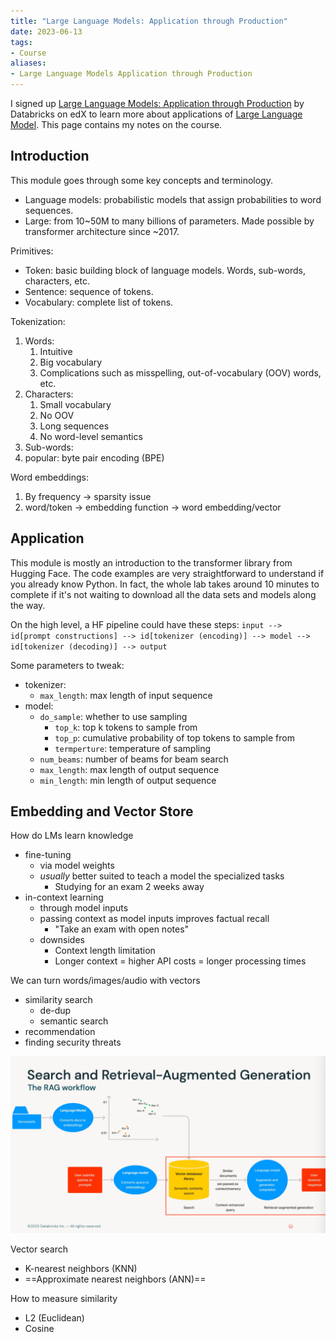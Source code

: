 ```yaml
---
title: "Large Language Models: Application through Production"
date: 2023-06-13
tags:
- Course
aliases:
- Large Language Models Application through Production
---
```


I signed up [Large Language Models: Application through Production](https://learning.edx.org/course/course-v1:Databricks+LLM101x+2T2023/home) by Databricks on edX to learn more about applications of [Large Language Model](notes/LLM.md). This page contains my notes on the course.

## Introduction

This module goes through some key concepts and terminology.
- Language models: probabilistic models that assign probabilities to word sequences.
- Large: from 10~50M to many billions of parameters. Made possible by transformer architecture since ~2017.

Primitives:
- Token: basic building block of language models. Words, sub-words, characters, etc.
- Sentence: sequence of tokens.
- Vocabulary: complete list of tokens.

Tokenization:
1. Words:
   1. Intuitive
   2. Big vocabulary
   3. Complications such as misspelling, out-of-vocabulary (OOV) words, etc.
2. Characters:
   1. Small vocabulary
   2. No OOV
   3. Long sequences
   4. No word-level semantics
3. Sub-words:
  1. popular: byte pair encoding (BPE)

Word embeddings:
1. By frequency → sparsity issue
2. word/token → embedding function → word embedding/vector

## Application

This module is mostly an introduction to the transformer library from Hugging Face. The code examples are very straightforward to understand if you already know Python.
In fact, the whole lab takes around 10 minutes to complete if it's not waiting to download all the data sets and models along the way.

On the high level, a HF pipeline could have these steps:
`input --> id[prompt constructions] --> id[tokenizer (encoding)] --> model --> id[tokenizer (decoding)] --> output`

Some parameters to tweak:
- tokenizer:
	- `max_length`: max length of input sequence
- model:
	- `do_sample`: whether to use sampling
	  - `top_k`: top k tokens to sample from
	  - `top_p`: cumulative probability of top tokens to sample from
	  - `termperture`: temperature of sampling
	- `num_beams`: number of beams for beam search
	- `max_length`: max length of output sequence
	- `min_length`: min length of output sequence

## Embedding and Vector Store

How do LMs learn knowledge
- fine-tuning
	- via model weights
	- _usually_ better suited to teach a model the specialized tasks
		- Studying for an exam 2 weeks away
- in-context learning
	- through model inputs
	- passing context as model inputs improves factual recall
		- "Take an exam with open notes"
	- downsides
		- Context length limitation
		- Longer context = higher API costs = longer processing times

We can turn words/images/audio with vectors
- similarity search
	- de-dup
	- semantic search
- recommendation
- finding security threats

![search and retrieval-augmented generation](assets/rag-workflow.png)

Vector search
- K-nearest neighbors (KNN)
- ==Approximate nearest neighbors (ANN)==

How to measure similarity
- L2 (Euclidean)
- Cosine
